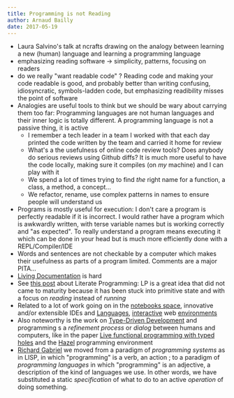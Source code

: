 ```yaml
---
title: Programming is not Reading
author: Arnaud Bailly
date: 2017-05-19
---
```


* Laura Salvino's talk at ncrafts drawing on the analogy between learning a new (human) language and learning a programming language
* emphasizing reading software -> simplicity, patterns, focusing on readers
* do we really "want readable code" ? Reading code and making your code readable is good, and probably better than writing confusing, idiosyncratic, symbols-ladden code, but emphasizing readibility misses the point of software
* Analogies are useful tools to think but we should be wary about carrying them too far: Programming languages are not human languages and their inner logic is totally different. A programming language is not a passive thing, it is active
    * I remember a tech leader in a team I worked with that each day printed the code written by the team and carried it home for review
    * What's a the usefulness of online code review tools? Does anybody do serious reviews using Github diffs? It is much more useful to have the code locally, making sure it compiles (on *my* machine) and I can play with it
    * We spend a lot of times trying to find *the* right name for a function, a class, a method, a concept...
    * We refactor, rename, use complex patterns in names to ensure people will understand us
* Programs is mostly useful for execution: I don't care a program is perfectly readable if it is incorrect. I would rather have a program which is awkwardly written, with terse variable names but is working correctly and "as expected". To really understand a program means executing it which can be done in your head but is much more efficiently done with a REPL/Compiler/IDE
* Words and sentences are not checkable by a computer which makes their usefulness as parts of a program limited. Comments are a major PITA...
* [Living Documentation]() is hard
* See [this post](http://akkartik.name/post/literate-programming) about Literate Programming: LP is a great idea that did not came to maturity because it has been stuck into primitive state and with a focus on *reading* instead of *running*
* Related to a lot of work going on in the [notebooks space](http://nbviewer.jupyter.org/), innovative and/or extensible IDEs and [Languages](https://awelonblue.wordpress.com/2014/09/29/introducing-wikilon/), [interactive](http://worrydream.com/#!2/LadderOfAbstraction) web [environments](http://tomasp.net/coeffects/)
* Also noteworthy is the work on [Type-Driven Development]() and programming s a _refinement process_ or _dialog_ between humans and computers, like in the paper [Live functional programming with typed holes](https://arxiv.org/pdf/1805.00155) and the [Hazel](https://hazel.org/) programming environment
* [Richard Gabriel](https://www.dreamsongs.com/Files/Incommensurability.pdf) we moved from a paradigm of _programming systems_ as in LISP, in which "programming" is a verb, an action ; to a paradigm of _programming languages_ in which "programming" is an adjective, a description of the kind of languages we use. In other words, we have substituted a static _specification_ of what to do to an active _operation_ of doing something.
